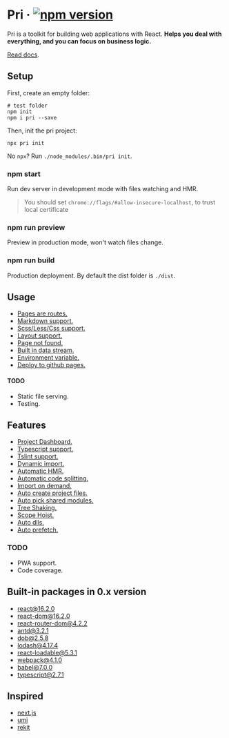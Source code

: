 # Pri &middot; [![npm version](https://img.shields.io/npm/v/pri.svg?style=flat-square)](https://www.npmjs.com/package/pri)

Pri is a toolkit for building web applications with React. **Helps you deal with everything, and you can focus on business logic.**

[Read docs](https://prijs/pri-docs/).

## Setup

First, create an empty folder:

```shell
# test folder
npm init
npm i pri --save
```

Then, init the pri project:

```shell
npx pri init
```

No `npx`? Run `./node_modules/.bin/pri init`.

</details>

### npm start

Run dev server in development mode with files watching and HMR.

> You should set `chrome://flags/#allow-insecure-localhost`, to trust local certificate

### npm run preview

Preview in production mode, won't watch files change.

### npm run build

Production deployment. By default the dist folder is `./dist`.

## Usage

* [Pages are routes.](https://prijs/pri-docs/pages-are-routes)
* [Markdown support.](https://prijs/pri-docs/features/markdown-support)
* [Scss/Less/Css support.](https://prijs/pri-docs/features/scss-less-css)
* [Layout support.](https://prijs/pri-docs/layout-support)
* [Page not found.](https://prijs/pri-docs/features/page-not-found)
* [Built in data stream.](https://prijs/pri-docs/features/built-in-data-stream)
* [Environment variable.](https://prijs/pri-docs/features/environment-variable)
* [Deploy to github pages.](https://prijs/pri-docs/features/deploy-to-github-pages)

#### TODO

* Static file serving.
* Testing.

## Features

* [Project Dashboard.](https://prijs/pri-docs/features/project-dashboard)
* [Typescript support.](https://prijs/pri-docs/automatic-optimization/typescript-support)
* [Tslint support.](https://prijs/pri-docs/automatic-optimization/tslint-support)
* [Dynamic import.](https://prijs/pri-docs/features/dynamic-import)
* [Automatic HMR.](https://prijs/pri-docs/automatic-optimization/automatic-hmr)
* [Automatic code splitting.](https://prijs/pri-docs/automatic-optimization/automatic-code-splitting)
* [Import on demand.](https://prijs/pri-docs/automatic-optimization/import-on-demand)
* [Auto create project files.](https://prijs/pri-docs/automatic-optimization/auto-create-project-files)
* [Auto pick shared modules.](https://prijs/pri-docs/automatic-optimization/auto-pick-shared-modules)
* [Tree Shaking.](https://prijs/pri-docs/automatic-optimization/tree-shaking)
* [Scope Hoist.](https://prijs/pri-docs/automatic-optimization/scope-hoist)
* [Auto dlls.](https://prijs/pri-docs/automatic-optimization/auto-dlls)
* [Auto prefetch.](https://prijs/pri-docs/automatic-optimization/auto-prefetch)

### TODO

* PWA support.
* Code coverage.

## Built-in packages in 0.x version

* [react@16.2.0](https://www.npmjs.com/package/react)
* [react-dom@16.2.0](https://www.npmjs.com/package/react-dom)
* [react-router-dom@4.2.2](https://www.npmjs.com/package/react-router-dom)
* [antd@3.2.1](https://www.npmjs.com/package/antd)
* [dob@2.5.8](https://www.npmjs.com/package/dob)
* [lodash@4.17.4](https://www.npmjs.com/package/lodash)
* [react-loadable@5.3.1](https://www.npmjs.com/package/react-loadable)
* [webpack@4.1.0](https://www.npmjs.com/package/parcel-bundler)
* [babel@7.0.0](https://www.npmjs.com/package/babel-core)
* [typescript@2.7.1](https://github.com/Microsoft/TypeScript)

## Inspired

* [next.js](https://github.com/zeit/next.js)
* [umi](https://github.com/umijs/umi)
* [rekit](https://github.com/supnate/rekit)
